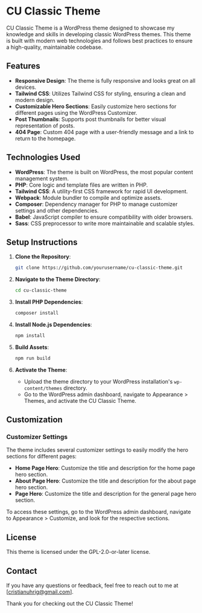 # CU Classic Theme

CU Classic Theme is a WordPress theme designed to showcase my knowledge and skills in developing classic WordPress themes. This theme is built with modern web technologies and follows best practices to ensure a high-quality, maintainable codebase.

## Features

- **Responsive Design**: The theme is fully responsive and looks great on all devices.
- **Tailwind CSS**: Utilizes Tailwind CSS for styling, ensuring a clean and modern design.
- **Customizable Hero Sections**: Easily customize hero sections for different pages using the WordPress Customizer.
- **Post Thumbnails**: Supports post thumbnails for better visual representation of posts.
- **404 Page**: Custom 404 page with a user-friendly message and a link to return to the homepage.

## Technologies Used

- **WordPress**: The theme is built on WordPress, the most popular content management system.
- **PHP**: Core logic and template files are written in PHP.
- **Tailwind CSS**: A utility-first CSS framework for rapid UI development.
- **Webpack**: Module bundler to compile and optimize assets.
- **Composer**: Dependency manager for PHP to manage customizer settings and other dependencies.
- **Babel**: JavaScript compiler to ensure compatibility with older browsers.
- **Sass**: CSS preprocessor to write more maintainable and scalable styles.

## Setup Instructions

1. **Clone the Repository**:

   ```sh
   git clone https://github.com/yourusername/cu-classic-theme.git
   ```

2. **Navigate to the Theme Directory**:

   ```sh
   cd cu-classic-theme
   ```

3. **Install PHP Dependencies**:

   ```sh
   composer install
   ```

4. **Install Node.js Dependencies**:

   ```sh
   npm install
   ```

5. **Build Assets**:

   ```sh
   npm run build
   ```

6. **Activate the Theme**:
   - Upload the theme directory to your WordPress installation's `wp-content/themes` directory.
   - Go to the WordPress admin dashboard, navigate to Appearance > Themes, and activate the CU Classic Theme.

## Customization

### Customizer Settings

The theme includes several customizer settings to easily modify the hero sections for different pages:

- **Home Page Hero**: Customize the title and description for the home page hero section.
- **About Page Hero**: Customize the title and description for the about page hero section.
- **Page Hero**: Customize the title and description for the general page hero section.

To access these settings, go to the WordPress admin dashboard, navigate to Appearance > Customize, and look for the respective sections.

## License

This theme is licensed under the GPL-2.0-or-later license.

## Contact

If you have any questions or feedback, feel free to reach out to me at [cristianuhrig@gmail.com].

Thank you for checking out the CU Classic Theme!
